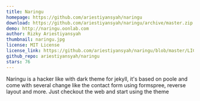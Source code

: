 ```yaml
---
title: Naringu
homepage: https://github.com/ariestiyansyah/naringu
download: https://github.com/ariestiyansyah/naringu/archive/master.zip
demo: http://naringu.oonlab.com
author: Rizky Ariestiyansyah
thumbnail: naringu.jpg
license: MIT License
license_link: https://github.com/ariestiyansyah/naringu/blob/master/LICENSE.md
github_repo: ariestiyansyah/naringu
stars: 76
---
```


Naringu is a hacker like with dark theme for jekyll, it's based on
poole and come with several change like the contact form using
formspree, reverse layout and more. Just checkout the web and start
using the theme
